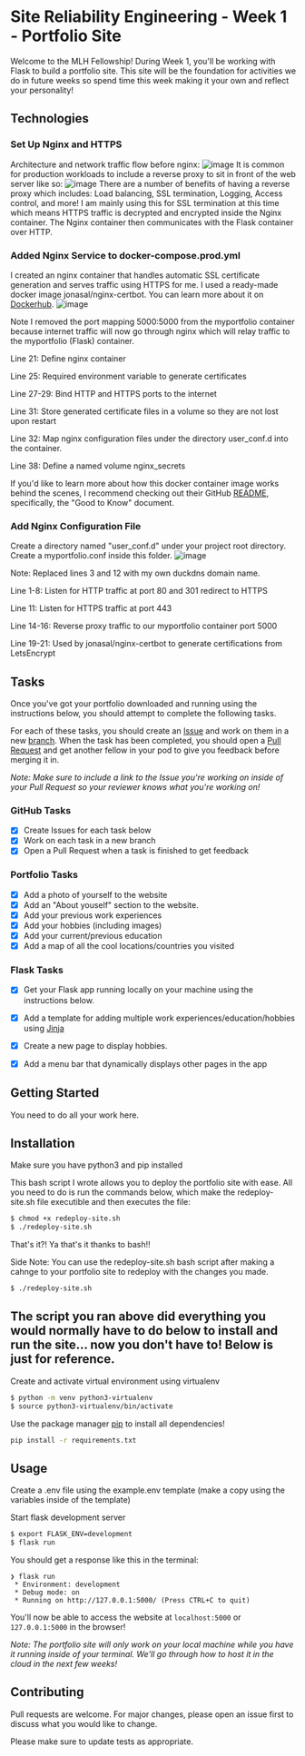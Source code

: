 # Site Reliability Engineering - Week 1 - Portfolio Site

Welcome to the MLH Fellowship! During Week 1, you'll be working with Flask to build a portfolio site. This site will be the foundation for activities we do in future weeks so spend time this week making it your own and reflect your personality!

## Technologies

### Set Up Nginx and HTTPS
Architecture and network traffic flow before nginx:
![image](https://user-images.githubusercontent.com/52815609/199749647-a9c56de6-1148-4b3b-809c-be8810198107.png)
It is common for production workloads to include a reverse proxy to sit in front of the web server like so:
![image](https://user-images.githubusercontent.com/52815609/199749926-2f17c71d-7f8c-4f48-b43a-fa514d194c1d.png)
There are a number of benefits of having a reverse proxy which includes: Load balancing, SSL termination, Logging, Access control, and more! I am mainly using this for SSL termination at this time which means HTTPS traffic is decrypted and encrypted inside the Nginx container. The Nginx container then communicates with the Flask container over HTTP.

### Added Nginx Service to docker-compose.prod.yml
I created an nginx container that handles automatic SSL certificate generation and serves traffic using HTTPS for me. I used a ready-made docker image jonasal/nginx-certbot. You can learn more about it on [Dockerhub](https://hub.docker.com/r/jonasal/nginx-certbot).
![image](https://user-images.githubusercontent.com/52815609/199750396-fd228da7-4df3-4052-8d26-ed4ec95d1c26.png)

Note I removed the port mapping 5000:5000 from the myportfolio container because internet traffic will now go through nginx which will relay traffic to the myportfolio (Flask) container.

Line 21: Define nginx container

Line 25: Required environment variable to generate certificates

Line 27-29: Bind HTTP and HTTPS ports to the internet

Line 31: Store generated certificate files in a volume so they are not lost upon restart

Line 32: Map nginx configuration files under the directory user_conf.d into the container.

Line 38: Define a named volume nginx_secrets

If you'd like to learn more about how this docker container image works behind the scenes, I recommend checking out their GitHub [README](https://github.com/JonasAlfredsson/docker-nginx-certbot#more-resources), specifically, the "Good to Know" document.

### Add Nginx Configuration File
Create a directory named "user_conf.d" under your project root directory. Create a myportfolio.conf inside this folder.
![image](https://user-images.githubusercontent.com/52815609/199757085-9073c006-f4c3-499c-bd44-652829f924d7.png)

Note: Replaced lines 3 and 12 with my own duckdns domain name.

Line 1-8: Listen for HTTP traffic at port 80 and 301 redirect to HTTPS

Line 11: Listen for HTTPS traffic at port 443

Line 14-16: Reverse proxy traffic to our myportfolio container port 5000

Line 19-21: Used by jonasal/nginx-certbot to generate certifications from LetsEncrypt

## Tasks

Once you've got your portfolio downloaded and running using the instructions below, you should attempt to complete the following tasks.

For each of these tasks, you should create an [Issue](https://docs.github.com/en/issues/tracking-your-work-with-issues/about-issues) and work on them in a new [branch](https://docs.github.com/en/pull-requests/collaborating-with-pull-requests/proposing-changes-to-your-work-with-pull-requests/about-branches). When the task has been completed, you should open a [Pull Request](https://docs.github.com/en/pull-requests/collaborating-with-pull-requests/proposing-changes-to-your-work-with-pull-requests/about-pull-requests) and get another fellow in your pod to give you feedback before merging it in.

*Note: Make sure to include a link to the Issue you're working on inside of your Pull Request so your reviewer knows what you're working on!*

### GitHub Tasks
- [x] Create Issues for each task below
- [x] Work on each task in a new branch
- [x] Open a Pull Request when a task is finished to get feedback

### Portfolio Tasks
- [x] Add a photo of yourself to the website
- [x] Add an "About youself" section to the website.
- [x] Add your previous work experiences
- [x] Add your hobbies (including images)
- [x] Add your current/previous education
- [x] Add a map of all the cool locations/countries you visited

### Flask Tasks
- [x] Get your Flask app running locally on your machine using the instructions below.
- [x] Add a template for adding multiple work experiences/education/hobbies using [Jinja](https://jinja.palletsprojects.com/en/3.0.x/api/#basics)
- [x] Create a new page to display hobbies.
- [x] Add a menu bar that dynamically displays other pages in the app


## Getting Started

You need to do all your work here.

## Installation

Make sure you have python3 and pip installed

This bash script I wrote allows you to deploy the portfolio site with ease. All you need to do is run the commands below, which make the redeploy-site.sh file executible and then executes the file:
```bash
$ chmod +x redeploy-site.sh
$ ./redeploy-site.sh
```
That's it?! Ya that's it thanks to bash!!

Side Note: You can use the redeploy-site.sh bash script after making a cahnge to your portfolio site to redeploy with the changes you made.
```bash
$ ./redeploy-site.sh
```

## The script you ran above did everything you would normally have to do below to install and run the site... now you don't have to! Below is just for reference.

Create and activate virtual environment using virtualenv
```bash
$ python -m venv python3-virtualenv
$ source python3-virtualenv/bin/activate
```

Use the package manager [pip](https://pip.pypa.io/en/stable/) to install all dependencies!

```bash
pip install -r requirements.txt
```

## Usage

Create a .env file using the example.env template (make a copy using the variables inside of the template)

Start flask development server
```bash
$ export FLASK_ENV=development
$ flask run
```

You should get a response like this in the terminal:
```
❯ flask run
 * Environment: development
 * Debug mode: on
 * Running on http://127.0.0.1:5000/ (Press CTRL+C to quit)
```

You'll now be able to access the website at `localhost:5000` or `127.0.0.1:5000` in the browser! 

*Note: The portfolio site will only work on your local machine while you have it running inside of your terminal. We'll go through how to host it in the cloud in the next few weeks!* 

## Contributing

Pull requests are welcome. For major changes, please open an issue first to discuss what you would like to change.

Please make sure to update tests as appropriate.
